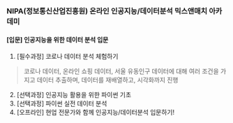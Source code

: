 ### NIPA(정보통신산업진흥원) 온라인 인공지능/데이터분석 믹스앤매치 아카데미
  #### [입문] 인공지능을 위한 데이터 분석 입문
1. [필수과정] 코로나 데이터 분석 체험하기
>코로나 데이터, 온라인 쇼핑 데이터, 서울 유동인구 데이터에 대해 여러 조건을 가지고 데이터 추출하며, 데이터를 재배열하고, 시각화까지 진행
2. [선택과정] 인공지능 활용을 위한 파이썬 기초
3. [선택과정] 파이썬 실전 데이터 분석
4. [오프라인] 현업 전문가와 함께 인공지능/데이터분석 입문하기!
